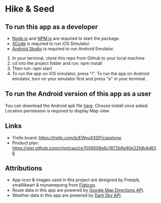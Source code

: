 # Hike & Seed

## To run this app as a developer

* [Node.js](https://nodejs.org/en/) and [NPM.js](https://www.npmjs.com/get-npm) are required to start the package.
* [XCode](https://itunes.apple.com/us/app/xcode/id497799835?mt=12) is required to run iOS Simulator.
* [Android Studio](https://developer.android.com/studio/) is required to run Android Emulator.

1. In your terminal, clone this repo from Github to your local machine
2. cd into the project folder and run: npm install
3. Then run: npm start
4. To run the app on iOS simulator, press "i". To run the app on Android emulator, turn on your emulator first and press "a" in your terminal.

## To run the Android version of this app as a user

You can download the Android apk file [here](https://exp-shell-app-assets.s3-us-west-1.amazonaws.com/android%2F%40zhengcao18%2Fhike-seed-ec65e186-8c90-11e8-8cf6-0a580a780750-signed.apk). Choose install once asked. Location permission is required to display Map view.

## Links

* Trello board: https://trello.com/b/EWnuX3SP/capstone
* Product plan: https://gist.github.com/choricao/ce7006508e6c1872b6e90e22fdb4d836

## Attributions

* App-icon & images used in this project are designed by Freepik, smalllikeart & mynamepong from [Flaticon](https://www.flaticon.com/).
* Route data in this app are powered by [Google Map Directions API](https://developers.google.com/maps/documentation/directions/start).
* Weather data in this app are powered by [Dark Sky API](https://darksky.net/poweredby/).
